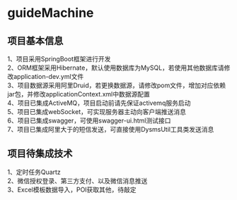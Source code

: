  <h1>guideMachine</h1>

<h2>项目基本信息</h2>
1、项目采用SpringBoot框架进行开发<br/>
2、ORM框架采用Hibernate，默认使用数据库为MySQL，若使用其他数据库请修改application-dev.yml文件<br/>
3、项目数据源采用阿里Druid，若更换数据源，请修改pom文件，增加对应依赖jar包，并修改applicationContext.xml中数据源配置<br/>
4、项目已集成ActiveMQ，项目启动前请先保证activemq服务启动<br/>
5、项目已集成webSocket，可实现服务器主动向客户端推送消息<br/>
6、项目已集成swagger，可使用swagger-ui.html测试接口<br/>
7、项目已集成阿里大于的短信发送，可直接使用DysmsUtil工具类发送消息<br/>

<h2>项目待集成技术</h2>
1、定时任务Quartz<br/>
2、微信授权登录、第三方支付、以及微信消息推送<br/>
3、Excel模板数据导入，POI获取其他，待敲定<br/>
